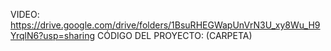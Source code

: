 VIDEO: https://drive.google.com/drive/folders/1BsuRHEGWapUnVrN3U_xy8Wu_H9YrqlN6?usp=sharing
CÓDIGO DEL PROYECTO: (CARPETA)
